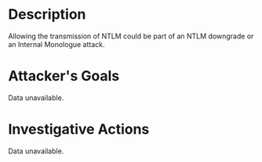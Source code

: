 # Description
Allowing the transmission of NTLM could be part of an NTLM downgrade or an Internal Monologue attack.
# Attacker's Goals
Data unavailable.
# Investigative Actions
Data unavailable.
